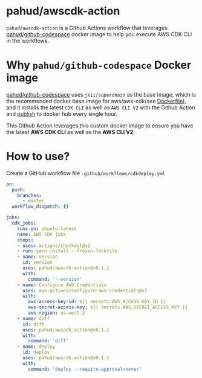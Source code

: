 # pahud/awscdk-action
`pahud/awscdk-action` is a Github Actions workflow that leverages [pahud/github-codespace](https://github.com/pahud/github-codespace) docker image to help you execute AWS CDK CLI in the workflows.

# Why `pahud/github-codespace` Docker image

[pahud/github-codespace](https://github.com/pahud/github-codespace) uses `jsii/superchain` as the base image, which is the recommended docker base image for aws/aws-cdk(see [Dockerfile](https://github.com/aws/aws-cdk/blob/a4a41b5e006110304b51ee55c34e91cc3f129281/Dockerfile#L1)), and it installs the latest `CDK CLI` as well as `AWS CLI V2` with the Github Action and [publish](https://github.com/pahud/github-codespace/actions?query=workflow%3A%22Publish+Docker+image%22) to docker hub every single hour.

This Github Action leverages this custom docker image to ensure you have the latest **AWS CDK CLI** as well as the **AWS CLI V2**.

# How to use?

Create a GitHub workflow file `.github/workflows/cdkdeploy.yml`

```yaml
on:
  push:
    branches:
      - master
  workflow_dispatch: {}

jobs:
  cdk_jobs:
    runs-on: ubuntu-latest
    name: AWS CDK jobs
    steps:
    - uses: actions/checkout@v2
    - run: yarn install --frozen-lockfile
    - name: version
      id: version
      uses: pahud/awscdk-action@v0.1.1
      with:
        command: '--version'
    - name: Configure AWS Credentials
      uses: aws-actions/configure-aws-credentials@v1
      with:
        aws-access-key-id: ${{ secrets.AWS_ACCESS_KEY_ID }}
        aws-secret-access-key: ${{ secrets.AWS_SECRET_ACCESS_KEY }}
        aws-region: us-west-2
    - name: diff
      id: diff
      uses: pahud/awscdk-action@v0.1.1
      with:
        command: 'diff'
    - name: deploy
      id: deploy
      uses: pahud/awscdk-action@v0.1.1
      with:
        command: 'deploy --require-approval=never'
```
